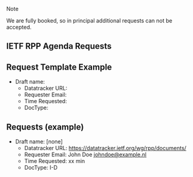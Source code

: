 > [!NOTE]
> We are fully booked, so in principal additional requests can not be accepted.
>

## IETF RPP Agenda Requests

<!--
## Propose Slides: https://datatracker.ietf.org/meeting/122/session/rpp
-->
## Request Template Example

*   Draft name:
    - Datatracker URL:
    - Requester Email:
    - Time Requested:
    - DocType:

## Requests (example)

*   Draft name: [none]
    - Datatracker URL: https://datatracker.ietf.org/wg/rpp/documents/
    - Requester Email: John Doe <johndoe@example.nl>
    - Time Requested: xx min
    - DocType: I-D
